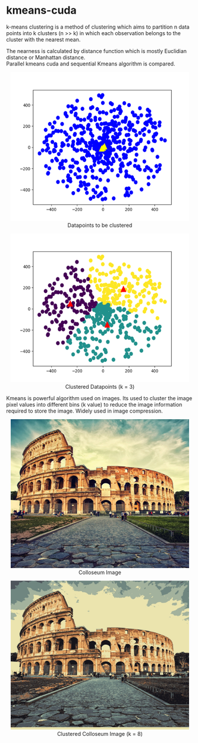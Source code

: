 # kmeans-cuda

k-means clustering is a method of clustering which aims to partition n data points into k clusters (n >> k) in which each observation belongs to the cluster with the nearest mean.  

The nearness is calculated by distance function which is mostly Euclidian  distance or Manhattan distance.  
Parallel kmeans cuda and sequential Kmeans algorithm is compared.  

<p align="center">
  <img width="480" height="400" src="plots/input/500_plot.png"><br>
  <a align="center"> Datapoints to be clustered</a>
</p>

<p align="center">
  <img width="480" height="400" src="plots/output/500_plot.png"><br>
  <a align="center"> Clustered Datapoints (k = 3)</a>
</p>

Kmeans is powerful algorithm used on images. Its used to cluster the image pixel values into different bins (k value) to reduce the image information required to store the image. Widely used in image compression.

<p align="center">
  <img width="480" height="400" src="image-clustering/colosseo.jpg"><br>
  <a align="center"> Colloseum Image</a>
</p>

<p align="center">
  <img width="480" height="400" src="image-clustering/c_8.jpg"><br>
  <a align="center"> Clustered Colloseum Image (k = 8)</a>
</p>
